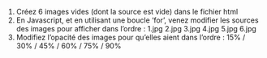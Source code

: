 1. Créez 6 images vides (dont la source est vide) dans le fichier html 
2. En Javascript, et en utilisant une boucle ‘for’, venez modifier les sources des images pour afficher dans l’ordre : 1.jpg  2.jpg  3.jpg  4.jpg  5.jpg  6.jpg
3. Modifiez l’opacité des images pour qu’elles aient dans l’ordre :
15% / 30% / 45% / 60% / 75% / 90%